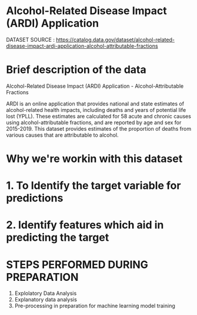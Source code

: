 # Alcohol-Related Disease Impact (ARDI) Application 
DATASET SOURCE : https://catalog.data.gov/dataset/alcohol-related-disease-impact-ardi-application-alcohol-attributable-fractions



#  Brief description of the data

Alcohol-Related Disease Impact (ARDI) Application - Alcohol-Attributable Fractions

ARDI is an online application that provides national and state estimates of alcohol-related health impacts, including deaths and years of potential life lost (YPLL). These estimates are calculated for 58 acute and chronic causes using alcohol-attributable fractions, and are reported by age and sex for 2015-2019. This dataset provides estimates of the proportion of deaths from various causes that are attributable to alcohol.

# Why we're workin with this dataset

# 1. To Identify the target variable for predictions
# 2. Identify features which aid in predicting the target

# STEPS PERFORMED DURING PREPARATION 
1. Explolatory Data Analysis
2. Explanatory data analysis
3. Pre-processing in preparation for machine learning model training


